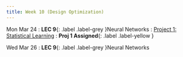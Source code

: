 ```yaml
---
title: Week 10 (Design Optimization)
---
```


Mon Mar 24
: **LEC 9**{: .label .label-grey }Neural Networks
    : [Project 1: Statistical Learning](https://classroom.github.com/a/KlbVusl8)
: **Proj 1 Assigned**{: .label .label-yellow }

Wed Mar 26
: **LEC 9**{: .label .label-grey }Neural Networks
